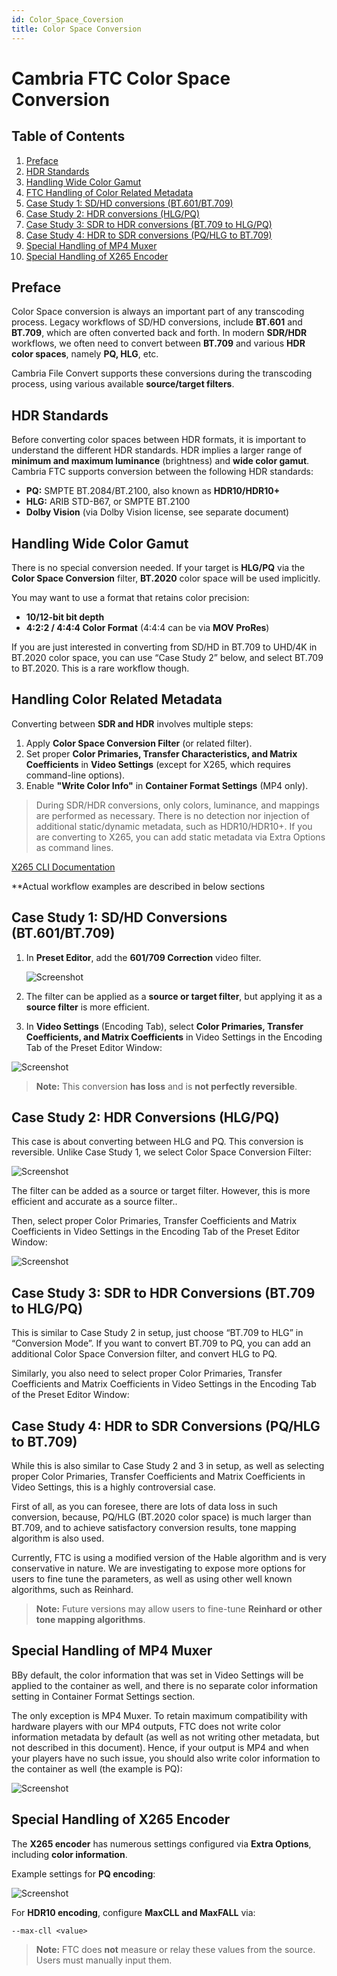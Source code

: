```yaml
---
id: Color_Space_Coversion
title: Color Space Conversion
---
```


# Cambria FTC Color Space Conversion


## Table of Contents

1. [Preface](#preface)
2. [HDR Standards](#hdr-standards)
3. [Handling Wide Color Gamut](#handling-wide-color-gamut)
4. [FTC Handling of Color Related Metadata](#handling-color-related-metadata)
5. [Case Study 1: SD/HD conversions (BT.601/BT.709)](#case-study-1-sdhd-conversions-bt601bt709)
6. [Case Study 2: HDR conversions (HLG/PQ)](#case-study-2-hdr-conversions-hlgpq)
7. [Case Study 3: SDR to HDR conversions (BT.709 to HLG/PQ)](#case-study-3-sdr-to-hdr-conversions-bt709-to-hlgpq)
8. [Case Study 4: HDR to SDR conversions (PQ/HLG to BT.709)](#case-study-4-hdr-to-sdr-conversions-pqhlg-to-bt709)
9. [Special Handling of MP4 Muxer](#special-handling-of-mp4-muxer)
10. [Special Handling of X265 Encoder](#special-handling-of-x265-encoder)

## Preface

Color Space conversion is always an important part of any transcoding process. Legacy workflows of SD/HD conversions, include **BT.601** and **BT.709**, which are often converted back and forth. In modern **SDR/HDR** workflows, we often need to convert between **BT.709** and various **HDR color spaces**, namely **PQ, HLG**, etc.

Cambria File Convert supports these conversions during the transcoding process, using various available **source/target filters**.

## HDR Standards

Before converting color spaces between HDR formats, it is important to understand the different HDR standards. HDR implies a larger range of **minimum and maximum luminance** (brightness) and **wide color gamut**. Cambria FTC supports conversion between the following HDR standards:

- **PQ:** SMPTE BT.2084/BT.2100, also known as **HDR10/HDR10+**
- **HLG:** ARIB STD-B67, or SMPTE BT.2100
- **Dolby Vision** (via Dolby Vision license, see separate document)

## Handling Wide Color Gamut

There is no special conversion needed. If your target is **HLG/PQ** via the **Color Space Conversion** filter, **BT.2020** color space will be used implicitly.

You may want to use a format that retains color precision:
- **10/12-bit bit depth**
- **4:2:2 / 4:4:4 Color Format** (4:4:4 can be via **MOV ProRes**)

If you are just interested in converting from SD/HD in BT.709 to UHD/4K in BT.2020 color space, you can use “Case Study 2” below, and select BT.709 to BT.2020. This is a rare workflow though.

## Handling Color Related Metadata

Converting between **SDR and HDR** involves multiple steps:

1. Apply **Color Space Conversion Filter** (or related filter).
2. Set proper **Color Primaries, Transfer Characteristics, and Matrix Coefficients** in **Video Settings** (except for X265, which requires command-line options).
3. Enable **"Write Color Info"** in **Container Format Settings** (MP4 only).

> During SDR/HDR conversions, only colors, luminance, and mappings are performed as necessary. There is no detection nor injection of additional static/dynamic metadata, such as HDR10/HDR10+. If you are converting to X265, you can add static metadata via Extra Options as command lines. 

[X265 CLI Documentation](https://x265.readthedocs.io/en/default/cli.html#vui-video-usability-information-options)

**Actual workflow examples are described in below sections

## Case Study 1: SD/HD Conversions (BT.601/BT.709)

1. In **Preset Editor**, add the **601/709 Correction** video filter.

   
   
   ![Screenshot](01_screenshot.png)
   
   

2. The filter can be applied as a **source or target filter**, but applying it as a **source filter** is more efficient.
3. In **Video Settings** (Encoding Tab), select **Color Primaries, Transfer Coefficients, and Matrix Coefficients**  in Video Settings in the Encoding Tab of the Preset Editor Window:


![Screenshot](02_screenshot.png)


> **Note:** This conversion **has loss** and is **not perfectly reversible**.

## Case Study 2: HDR Conversions (HLG/PQ)

This case is about converting between HLG and PQ. This conversion is reversible. Unlike Case Study 1, we select Color Space Conversion Filter:


![Screenshot](03_screenshot.png)


The filter can be added as a source or target filter. However, this is more efficient and accurate as a source filter..


Then, select proper Color Primaries, Transfer Coefficients and Matrix Coefficients in Video Settings in the Encoding Tab of the Preset Editor Window:


![Screenshot](04_screenshot.png)


## Case Study 3: SDR to HDR Conversions (BT.709 to HLG/PQ)

This is similar to Case Study 2 in setup, just choose “BT.709 to HLG” in “Conversion Mode”. If you want to convert BT.709 to PQ, you can add an additional Color Space Conversion filter, and convert HLG to PQ.

Similarly, you also need to select proper Color Primaries, Transfer Coefficients and Matrix Coefficients in Video Settings in the Encoding Tab of the Preset Editor Window:

## Case Study 4: HDR to SDR Conversions (PQ/HLG to BT.709)

While this is also similar to Case Study 2 and 3 in setup, as well as selecting proper Color Primaries, Transfer Coefficients and Matrix Coefficients in Video Settings, this is a highly controversial case.

First of all, as you can foresee, there are lots of data loss in such conversion, because, PQ/HLG (BT.2020 color space) is much larger than BT.709, and to achieve satisfactory conversion results, tone mapping algorithm is also used.

Currently, FTC is using a modified version of the Hable algorithm and is very conservative in nature. We are investigating to expose more options for users to fine tune the parameters, as well as using other well known algorithms, such as Reinhard.


> **Note:** Future versions may allow users to fine-tune **Reinhard or other tone mapping algorithms**.

## Special Handling of MP4 Muxer

BBy default, the color information that was set in Video Settings will be applied to the container as well, and there is no separate color information setting in Container Format Settings section. 


The only exception is MP4 Muxer. To retain maximum compatibility with hardware players with our MP4 outputs, FTC does not write color information metadata by default (as well as not writing other metadata, but not described in this document). Hence, if your output is MP4 and when your players have no such issue, you should also write color information to the container as well (the example is PQ):


![Screenshot](05_screenshot.png)
   

## Special Handling of X265 Encoder

The **X265 encoder** has numerous settings configured via **Extra Options**, including **color information**.

Example settings for **PQ encoding**:

   
   
   ![Screenshot](06_screenshot.png)
   
   

For **HDR10 encoding**, configure **MaxCLL and MaxFALL** via:

```
--max-cll <value>
```

> **Note:** FTC does **not** measure or relay these values from the source. Users must manually input them.
